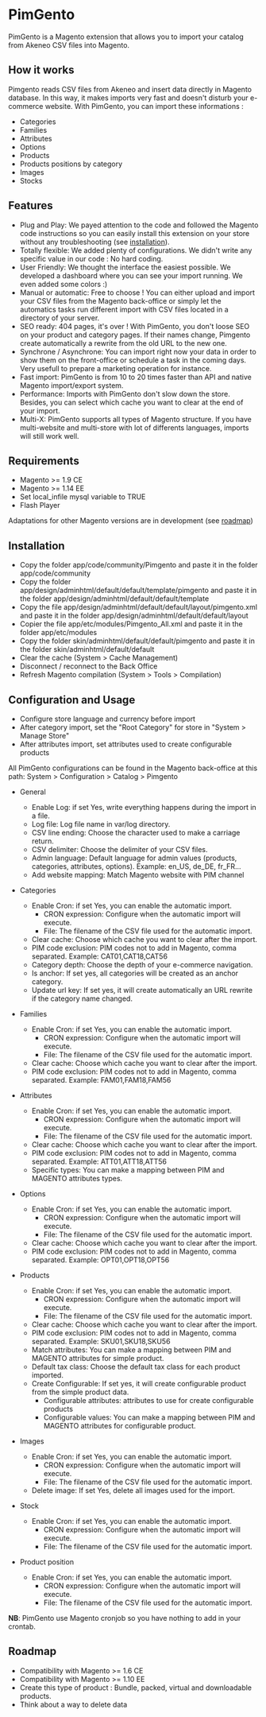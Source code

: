 # PimGento

PimGento is a Magento extension that allows you to import your catalog from Akeneo CSV files into Magento.

## How it works

Pimgento reads CSV files from Akeneo and insert data directly in Magento database.
In this way, it makes imports very fast and doesn't disturb your e-commerce website.
With PimGento, you can import these informations :
* Categories
* Families
* Attributes
* Options
* Products
* Products positions by category
* Images
* Stocks

## Features

* Plug and Play: We payed attention to the code and followed the Magento code instructions so you can easily install this extension on your store without any troubleshooting (see [installation](#installation)).
* Totally flexible: We added plenty of configurations. We didn't write any specific value in our code : No hard coding.
* User Friendly: We thought the interface the easiest possible. We developed a dashboard where you can see your import running. We even added some colors :)
* Manual or automatic: Free to choose ! You can either upload and import your CSV files from the Magento back-office or simply let the automatics tasks run different import with CSV files located in a directory of your server.
* SEO ready: 404 pages, it's over ! With PimGento, you don't loose SEO on your product and category pages. If their names change, Pimgento create automatically a rewrite from the old URL to the new one.
* Synchrone / Asynchrone: You can import right now your data in order to show them on the front-office or schedule a task in the coming days. Very usefull to prepare a marketing operation for instance.
* Fast import: PimGento is from 10 to 20 times faster than API and native Magento import/export system.
* Performance: Imports with PimGento don't slow down the store. Besides, you can select which cache you want to clear at the end of your import.
* Multi-X: PimGento supports all types of Magento structure. If you have multi-website and multi-store with lot of differents languages, imports will still work well.

## Requirements

* Magento >= 1.9 CE
* Magento >= 1.14 EE
* Set local_infile mysql variable to TRUE
* Flash Player

Adaptations for other Magento versions are in development (see [roadmap](#roadmap))

## Installation

* Copy the folder app/code/community/Pimgento and paste it in the folder app/code/community
* Copy the folder app/design/adminhtml/default/default/template/pimgento and paste it in the folder app/design/adminhtml/default/default/template
* Copy the file app/design/adminhtml/default/default/layout/pimgento.xml and paste it in the folder app/design/adminhtml/default/default/layout
* Copier the file app/etc/modules/Pimgento_All.xml and paste it in the folder app/etc/modules
* Copy the folder skin/adminhtml/default/default/pimgento and paste it in the folder skin/adminhtml/default/default
* Clear the cache (System > Cache Management)
* Disconnect / reconnect to the Back Office
* Refresh Magento compilation (System > Tools > Compilation)

## Configuration and Usage

* Configure store language and currency before import
* After category import, set the "Root Category" for store in "System > Manage Store"
* After attributes import, set attributes used to create configurable products

All PimGento configurations can be found in the Magento back-office at this path:
System > Configuration > Catalog > Pimgento

* General
  * Enable Log: if set Yes, write everything happens during the import in a file.
  * Log file: Log file name in var/log directory.
  * CSV line ending: Choose the character used to make a carriage return.
  * CSV delimiter: Choose the delimiter of your CSV files.
  * Admin language: Default language for admin values (products, categories, attributes, options). Example: en_US, de_DE, fr_FR...
  * Add website mapping: Match Magento website with PIM channel

* Categories
  * Enable Cron: if set Yes, you can enable the automatic import.
    * CRON expression: Configure when the automatic import will execute.
    * File: The filename of the CSV file used for the automatic import.
  * Clear cache: Choose which cache you want to clear after the import.
  * PIM code exclusion: PIM codes not to add in Magento, comma separated. Example: CAT01,CAT18,CAT56
  * Category depth: Choose the depth of your e-commerce navigation.
  * Is anchor: If set yes, all categories will be created as an anchor category.
  * Update url key: If set yes, it will create automatically an URL rewrite if the category name changed.

* Families
  * Enable Cron: if set Yes, you can enable the automatic import.
    * CRON expression: Configure when the automatic import will execute.
    * File: The filename of the CSV file used for the automatic import.
  * Clear cache: Choose which cache you want to clear after the import.
  * PIM code exclusion: PIM codes not to add in Magento, comma separated. Example: FAM01,FAM18,FAM56

* Attributes
  * Enable Cron: if set Yes, you can enable the automatic import.
    * CRON expression: Configure when the automatic import will execute.
    * File: The filename of the CSV file used for the automatic import.
  * Clear cache: Choose which cache you want to clear after the import.
  * PIM code exclusion: PIM codes not to add in Magento, comma separated. Example: ATT01,ATT18,ATT56
  * Specific types: You can make a mapping between PIM and MAGENTO attributes types.

* Options
  * Enable Cron: if set Yes, you can enable the automatic import.
    * CRON expression: Configure when the automatic import will execute.
    * File: The filename of the CSV file used for the automatic import.
  * Clear cache: Choose which cache you want to clear after the import.
  * PIM code exclusion: PIM codes not to add in Magento, comma separated. Example: OPT01,OPT18,OPT56

* Products
  * Enable Cron: if set Yes, you can enable the automatic import.
    * CRON expression: Configure when the automatic import will execute.
    * File: The filename of the CSV file used for the automatic import.
  * Clear cache: Choose which cache you want to clear after the import.
  * PIM code exclusion: PIM codes not to add in Magento, comma separated. Example: SKU01,SKU18,SKU56
  * Match attributes: You can make a mapping between PIM and MAGENTO attributes for simple product.
  * Default tax class: Choose the default tax class for each product imported.
  * Create Configurable: If set yes, it will create configurable product from the simple product data.
    * Configurable attributes: attributes to use for create configurable products
    * Configurable values: You can make a mapping between PIM and MAGENTO attributes for configurable product.

* Images
  * Enable Cron: if set Yes, you can enable the automatic import.
    * CRON expression: Configure when the automatic import will execute.
    * File: The filename of the CSV file used for the automatic import.
  * Delete image: If set Yes, delete all images used for the import.
  
* Stock
  * Enable Cron: if set Yes, you can enable the automatic import.
    * CRON expression: Configure when the automatic import will execute.
    * File: The filename of the CSV file used for the automatic import.

* Product position
  * Enable Cron: if set Yes, you can enable the automatic import.
    * CRON expression: Configure when the automatic import will execute.
    * File: The filename of the CSV file used for the automatic import.

**NB**: PimGento use Magento cronjob so you have nothing to add in your crontab.

## Roadmap

* Compatibility with Magento >= 1.6 CE
* Compatibility with Magento >= 1.10 EE
* Create this type of product : Bundle, packed, virtual and downloadable products.
* Think about a way to delete data
